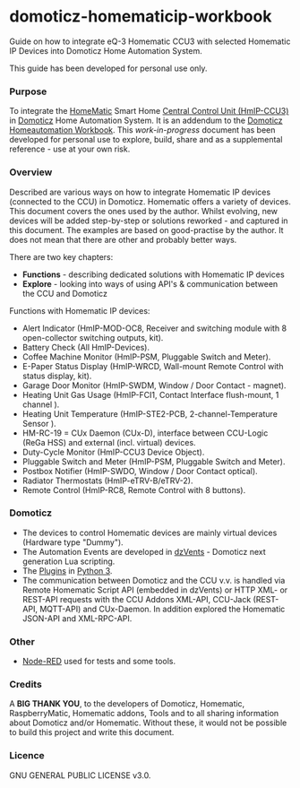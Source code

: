 # domoticz-homematicip-workbook
Guide on how to integrate eQ-3 Homematic CCU3 with selected Homematic IP Devices into Domoticz Home Automation System. 

This guide has been developed for personal use only.

### Purpose
To integrate the [HomeMatic](https://www.homematic.com) Smart Home [Central Control Unit (HmIP-CCU3)](https://www.eq-3.com/products/homematic/detail/smart-home-central-control-unit-ccu3.html) in [Domoticz](https://www.domoticz.com/) Home Automation System.
It is an addendum to the [Domoticz Homeautomation Workbook](https://github.com/rwbl/domoticz-homeautomation-workbook).
This *work-in-progress* document has been developed for personal use to explore, build, share and as a supplemental reference - use at your own risk.

### Overview
Described are various ways on how to integrate Homematic IP devices (connected to the CCU) in Domoticz.
Homematic offers a variety of devices. This document covers the ones used by the author.
Whilst evolving, new devices will be added step-by-step or solutions reworked - and captured in this document.
The examples are based on good-practise by the author. It does not mean that there are other and probably better ways.

There are two key chapters:
* **Functions** - describing dedicated solutions with Homematic IP devices
* **Explore** - looking into ways of using API's & communication between the CCU and Domoticz

Functions with Homematic IP devices:

* Alert Indicator (HmIP-MOD-OC8, Receiver and switching module with 8 open-collector switching outputs, kit).
* Battery Check (All HmIP-Devices).
* Coffee Machine Monitor (HmIP-PSM, Pluggable Switch and Meter).
* E-Paper Status Display (HmIP-WRCD, Wall-mount Remote Control with status display, kit).
* Garage Door Monitor (HmIP-SWDM, Window / Door Contact - magnet).
* Heating Unit Gas Usage (HmIP-FCI1, Contact Interface flush-mount, 1 channel ).
* Heating Unit Temperature (HmIP-STE2-PCB, 2-channel-Temperature Sensor ).
* HM-RC-19 = CUx Daemon (CUx-D), interface between CCU-Logic (ReGa HSS) and external (incl. virtual) devices.
* Duty-Cycle Monitor (HmIP-CCU3 Device Object).
* Pluggable Switch and Meter (HmIP-PSM, Pluggable Switch and Meter).
* Postbox Notifier (HmIP-SWDO, Window / Door Contact optical).
* Radiator Thermostats (HmIP-eTRV-B/eTRV-2).
* Remote Control (HmIP-RC8, Remote Control with 8 buttons).

### Domoticz
* The devices to control Homematic devices are mainly virtual devices (Hardware type "Dummy").
* The Automation Events are developed in [dzVents](https://www.domoticz.com/wiki/DzVents:_next_generation_Lua_scripting) - Domoticz next generation Lua scripting.
* The [Plugins](https://www.domoticz.com/wiki/Developing_a_Python_plugin) in [Python 3](https://www.python.org/).
* The communication between Domoticz and the CCU v.v. is handled via Remote Homematic Script API (embedded in dzVents) or HTTP XML- or REST-API requests with the CCU Addons XML-API, CCU-Jack (REST-API, MQTT-API) and CUx-Daemon. In addition explored the Homematic JSON-API and XML-RPC-API.

### Other
* [Node-RED](https://nodered.org/) used for tests and some tools.

### Credits
A **BIG THANK YOU**, to the developers of Domoticz, Homematic, RaspberryMatic, Homematic addons, Tools and to all sharing information about Domoticz and/or Homematic.
Without these, it would not be possible to build this project and write this document.

### Licence
GNU GENERAL PUBLIC LICENSE v3.0.
